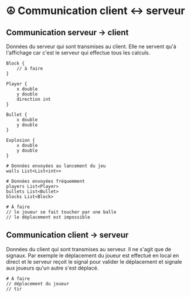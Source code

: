 # ☮ Communication client ↔ serveur

## Communication serveur → client

Données du serveur qui sont transmises au client. Elle ne servent qu'à
l'affichage car c'est le serveur qui effectue tous les calculs.

```
Block {
	// à faire
}

Player {
	x double
	y double
	direction int
}

Bullet {
	x double
	y double
}

Explosion {
	x double
	y double
}

# Données envoyées au lancement du jeu
walls List<List<int>>

# Données envoyées fréquemment
players List<Player>
bullets List<Bullet>
blocks List<Block>

# À faire
// le joueur se fait toucher par une balle
// le déplacement est impossible
```

## Communication client → serveur

Données du client qui sont transmises au serveur. Il ne s'agit que de signaux.
Par exemple le déplacement du joueur est effectué en local en direct et le
serveur reçoit le signal pour valider le déplacement et signale aux joueurs
qu'un autre s'est déplacé.

```
# À faire
// déplacement du joueur
// tir
```
